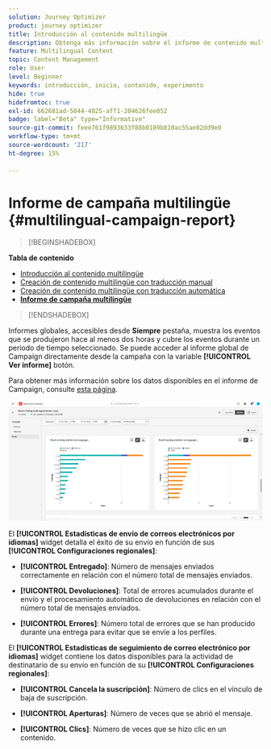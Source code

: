 ```yaml
---
solution: Journey Optimizer
product: journey optimizer
title: Introducción al contenido multilingüe
description: Obtenga más información sobre el informe de contenido multilingüe en Journey Optimizer
feature: Multilingual Content
topic: Content Management
role: User
level: Beginner
keywords: introducción, inicio, contenido, experimento
hide: true
hidefromtoc: true
exl-id: 662681ad-5044-4025-aff1-204626fee052
badge: label="Beta" type="Informative"
source-git-commit: feee761f9893633f88b0109b810ac55ae82dd9e0
workflow-type: tm+mt
source-wordcount: '217'
ht-degree: 15%

---
```


# Informe de campaña multilingüe {#multilingual-campaign-report}

>[!BEGINSHADEBOX]

**Tabla de contenido**

* [Introducción al contenido multilingüe](multilingual-gs.md)
* [Creación de contenido multilingüe con traducción manual](multilingual-manual.md)
* [Creación de contenido multilingüe con traducción automática](multilingual-automated.md)
* **[Informe de campaña multilingüe](multilingual-report.md)**

>[!ENDSHADEBOX]

Informes globales, accesibles desde **Siempre** pestaña, muestra los eventos que se produjeron hace al menos dos horas y cubre los eventos durante un periodo de tiempo seleccionado. Se puede acceder al informe global de Campaign directamente desde la campaña con la variable **[!UICONTROL Ver informe]** botón.

Para obtener más información sobre los datos disponibles en el informe de Campaign, consulte [esta página](../reports/campaign-global-report.md).

![](assets/report_multilingual.png)

El **[!UICONTROL Estadísticas de envío de correos electrónicos por idiomas]** widget detalla el éxito de su envío en función de sus **[!UICONTROL Configuraciones regionales]**:

* **[!UICONTROL Entregado]**: Número de mensajes enviados correctamente en relación con el número total de mensajes enviados.

* **[!UICONTROL Devoluciones]**: Total de errores acumulados durante el envío y el procesamiento automático de devoluciones en relación con el número total de mensajes enviados.

* **[!UICONTROL Errores]**: Número total de errores que se han producido durante una entrega para evitar que se envíe a los perfiles.

El **[!UICONTROL Estadísticas de seguimiento de correo electrónico por idiomas]** widget contiene los datos disponibles para la actividad de destinatario de su envío en función de su **[!UICONTROL Configuraciones regionales]**:

* **[!UICONTROL Cancela la suscripción]**: Número de clics en el vínculo de baja de suscripción.

* **[!UICONTROL Aperturas]**: Número de veces que se abrió el mensaje.

* **[!UICONTROL Clics]**: Número de veces que se hizo clic en un contenido.
